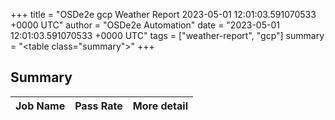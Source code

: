 +++
title = "OSDe2e gcp Weather Report 2023-05-01 12:01:03.591070533 +0000 UTC"
author = "OSDe2e Automation"
date = "2023-05-01 12:01:03.591070533 +0000 UTC"
tags = ["weather-report", "gcp"]
summary = "<table class=\"summary\"></table>"
+++
## Summary

| Job Name | Pass Rate | More detail |
|----------|-----------|-------------|




